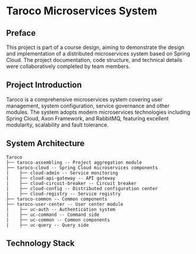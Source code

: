 # Taroco Microservices System

## Preface

This project is part of a course design, aiming to demonstrate the design and implementation of a distributed microservices system based on Spring Cloud. The project documentation, code structure, and technical details were collaboratively completed by team members.



## Project Introduction

Taroco is a comprehensive microservices system covering user management, system configuration, service governance and other modules. The system adopts modern microservices technologies including Spring Cloud, Axon Framework, and RabbitMQ, featuring excellent modularity, scalability and fault tolerance.



## System Architecture

```
Taroco
├── taroco-assembling -- Project aggregation module
├── taroco-cloud -- Spring Cloud microservices components
|    ├── cloud-admin -- Service monitoring
|    ├── cloud-api-gateway -- API gateway
|    ├── cloud-circuit-breaker -- Circuit breaker
|    ├── cloud-config -- Distributed configuration center
|    ├── cloud-registry -- Service registry
├── taroco-common -- Common components
├── taroco-user-center -- User center module
|    ├── uc-auth -- Authentication system
|    ├── uc-command -- Command side
|    ├── uc-common -- Common components
|    ├── uc-query -- Query side
```



## Technology Stack

### Backend Technologies

| Technology | Description | Official Site |
|------------|-------------|---------------|
| Spring Boot | Container framework | [Spring Boot](https://spring.io/projects/spring-boot) |
| Spring Cloud | Microservices framework | [Spring Cloud](https://spring.io/projects/spring-cloud) |
| Axon | CQRS/Event-driven framework | [Axon](https://axoniq.io/) |
| RabbitMQ | Message queue | [RabbitMQ](https://www.rabbitmq.com/) |
| Spring Data | Data access | [Spring Data](https://spring.io/projects/spring-data) |
| Swagger2 | API documentation | [Swagger](https://swagger.io/) |
| Jenkins | CI/CD tool | [Jenkins](https://www.jenkins.io/) |
| Maven | Build tool | [Maven](https://maven.apache.org/) |

### Frontend Technologies

| Technology | Description | Official Site |
|------------|-------------|---------------|
| Vue.js | JavaScript framework | [Vue.js](https://vuejs.org/) |
| vue-router 2 | Routing library | [vue-router](https://router.vuejs.org/) |
| iView | UI component library | [iView](https://www.iviewui.com/) |

### Development Tools

- MongoDB: Document database
- Tomcat: Web application server
- Git: Version control
- Nginx: Reverse proxy server
- IntelliJ IDEA: Java IDE



## Development Environment

- JDK 8 or later
- MongoDB database

## License

MIT License

<!--by A赵李观-->